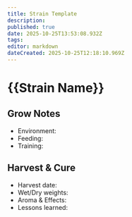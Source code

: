 ```yaml
---
title: Strain Template
description:
published: true
date: 2025-10-25T13:53:08.932Z
tags:
editor: markdown
dateCreated: 2025-10-25T12:18:10.969Z
---
```


# {{Strain Name}}

## Grow Notes

- Environment:
- Feeding:
- Training:

## Harvest & Cure

- Harvest date:
- Wet/Dry weights:
- Aroma & Effects:
- Lessons learned:
